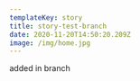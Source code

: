 ```yaml
---
templateKey: story
title: story-test-branch
date: 2020-11-20T14:50:20.209Z
image: /img/home.jpg
---
```

added in branch